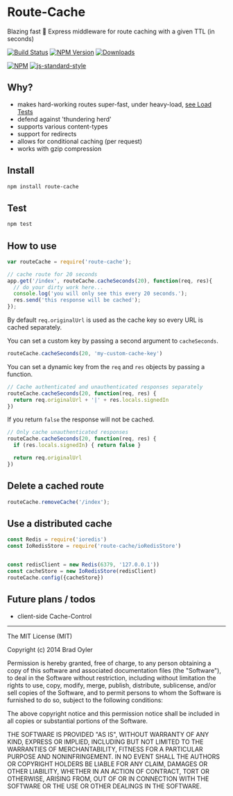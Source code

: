 # Route-Cache
Blazing fast :bullettrain_side: Express middleware for route caching with a given TTL (in seconds)

[![Build Status]([gha-workflow]/badge.svg)]([gha-workflow])
[![NPM Version][npm-image]][npm-url]
[![Downloads][downloads-image]][npm-url]

[![NPM](https://nodei.co/npm/route-cache.png?downloads=true&downloadRank=true)](https://nodei.co/npm/route-cache/) [![js-standard-style](https://cdn.rawgit.com/feross/standard/master/badge.svg)](https://github.com/feross/standard)

## Why?
- makes hard-working routes super-fast, under heavy-load, [see Load Tests](loadtests)
- defend against 'thundering herd'
- supports various content-types
- support for redirects
- allows for conditional caching (per request)
- works with gzip compression

## Install
```sh
npm install route-cache
```

## Test
```sh
npm test
```

## How to use
```javascript
var routeCache = require('route-cache');

// cache route for 20 seconds
app.get('/index', routeCache.cacheSeconds(20), function(req, res){
  // do your dirty work here...
  console.log('you will only see this every 20 seconds.');
  res.send('this response will be cached');
});
```

By default `req.originalUrl` is used as the cache key so every URL is cached separately.

You can set a custom key by passing a second argument to `cacheSeconds`.

```javascript
routeCache.cacheSeconds(20, 'my-custom-cache-key')
```

You can set a dynamic key from the `req` and `res` objects by passing a function.

```javascript
// Cache authenticated and unauthenticated responses separately
routeCache.cacheSeconds(20, function(req, res) {
  return req.originalUrl + '|' + res.locals.signedIn
})
```

If you return `false` the response will not be cached.

```javascript
// Only cache unauthenticated responses
routeCache.cacheSeconds(20, function(req, res) {
  if (res.locals.signedIn) { return false }

  return req.originalUrl
})
```

## Delete a cached route
```javascript
routeCache.removeCache('/index');
```

## Use a distributed cache
```javascript
const Redis = require('ioredis')
const IoRedisStore = require('route-cache/ioRedisStore')


const redisClient = new Redis(6379, '127.0.0.1'))
const cacheStore = new IoRedisStore(redisClient)
routeCache.config({cacheStore})
```

## Future plans / todos
- client-side Cache-Control

------
The MIT License (MIT)

Copyright (c) 2014 Brad Oyler

Permission is hereby granted, free of charge, to any person obtaining a copy
of this software and associated documentation files (the "Software"), to deal
in the Software without restriction, including without limitation the rights
to use, copy, modify, merge, publish, distribute, sublicense, and/or sell
copies of the Software, and to permit persons to whom the Software is
furnished to do so, subject to the following conditions:

The above copyright notice and this permission notice shall be included in all
copies or substantial portions of the Software.

THE SOFTWARE IS PROVIDED "AS IS", WITHOUT WARRANTY OF ANY KIND, EXPRESS OR
IMPLIED, INCLUDING BUT NOT LIMITED TO THE WARRANTIES OF MERCHANTABILITY,
FITNESS FOR A PARTICULAR PURPOSE AND NONINFRINGEMENT. IN NO EVENT SHALL THE
AUTHORS OR COPYRIGHT HOLDERS BE LIABLE FOR ANY CLAIM, DAMAGES OR OTHER
LIABILITY, WHETHER IN AN ACTION OF CONTRACT, TORT OR OTHERWISE, ARISING FROM,
OUT OF OR IN CONNECTION WITH THE SOFTWARE OR THE USE OR OTHER DEALINGS IN THE
SOFTWARE.

[npm-image]: https://img.shields.io/npm/v/route-cache.svg
[downloads-image]: http://img.shields.io/npm/dm/route-cache.svg
[npm-url]: https://npmjs.org/package/route-cache
[gha-workflow]: https://github.com/bradoyler/route-cache/actions/workflows/node.js.yml